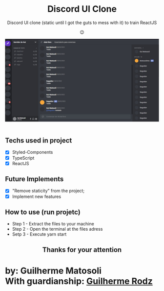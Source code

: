 <h1 align='center'> Discord UI Clone</h1>
<p align='center'>Discord UI clone (static until I got the guts to mess with it) to train ReactJS</p>

<p align='center'>😉</p>

<img src='./src/assets/preview.jpg' /><br><br>


## Techs used in project
- [x] Styled-Components
- [x] TypeScript
- [x] ReactJS

## Future Implements

- [x] "Remove staticity" from the project;
- [x] Implement new features

## How to use (run projetc)

- Step 1 - Extract the files to your machine
- Step 2 - Open the terminal at the files adress
- Setp 3 - Execute yarn start

<h2 align='center'>Thanks for your attention<h2>

# by: Guilherme Matosoli <br> With guardianship: <a href='https://github.com/guilhermerodz'>Guilherme Rodz</a>
